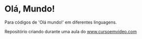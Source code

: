 # Olá, Mundo!
 
 Para códigos de 'Olá mundo!' em diferentes linguagens.

Repositório criando durante uma aula do www.cursoemvideo.com
